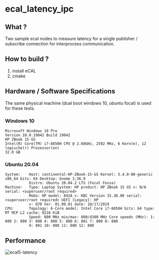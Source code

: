 # ecal_latency_ipc

## What ?
Two sample ecal nodes to measure latency for a single publisher / subscribe connection for interprocess communication.

## How to build ?
1. install eCAL
2. cmake

## Hardware / Software Specifications

The same physical machine (dual boot windows 10, ubuntu focal) is used for these tests.

### Windows 10

```
Microsoft Windows 10 Pro
Version	10.0.19042 Build 19042
HP ZBook 15 G5
Intel(R) Core(TM) i7-8850H CPU @ 2.60GHz, 2592 MHz, 6 Kern(e), 12 logische(r) Prozessor(en)
32.0 GB
```

### Ubuntu 20.04

```
System:    Host: continental-HP-ZBook-15-G5 Kernel: 5.4.0-80-generic x86_64 bits: 64 Desktop: Gnome 3.36.9 
           Distro: Ubuntu 20.04.2 LTS (Focal Fossa) 
Machine:   Type: Laptop System: HP product: HP ZBook 15 G5 v: N/A serial: <superuser/root required> 
           Mobo: HP model: 842A v: KBC Version 15.3D.00 serial: <superuser/root required> UEFI [Legacy]: HP 
           v: Q70 Ver. 01.09.01 date: 10/17/2019 
CPU:       Topology: 6-Core model: Intel Core i7-8850H bits: 64 type: MT MCP L2 cache: 9216 KiB 
           Speed: 800 MHz min/max: 800/4300 MHz Core speeds (MHz): 1: 800 2: 800 3: 800 4: 800 5: 800 6: 801 7: 800 8: 800 
           9: 801 10: 800 11: 800 12: 800
```

## Performance

![ecal5-latency](https://user-images.githubusercontent.com/49162693/131123048-d8492f2c-2c9f-4c91-8c9d-fb3dc50910b5.png)
